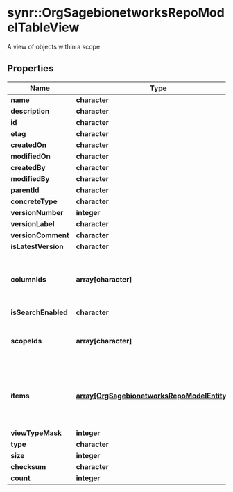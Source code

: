 # synr::OrgSagebionetworksRepoModelTableView

A view of objects within a scope

## Properties
Name | Type | Description | Notes
------------ | ------------- | ------------- | -------------
**name** | **character** |  | [optional] 
**description** | **character** |  | [optional] 
**id** | **character** |  | [optional] 
**etag** | **character** |  | [optional] 
**createdOn** | **character** |  | [optional] 
**modifiedOn** | **character** |  | [optional] 
**createdBy** | **character** |  | [optional] 
**modifiedBy** | **character** |  | [optional] 
**parentId** | **character** |  | [optional] 
**concreteType** | **character** |  | 
**versionNumber** | **integer** |  | [optional] 
**versionLabel** | **character** |  | [optional] 
**versionComment** | **character** |  | [optional] 
**isLatestVersion** | **character** |  | [optional] 
**columnIds** | **array[character]** | The list of ColumnModel IDs that define the schema of the object. | [optional] 
**isSearchEnabled** | **character** |  | [optional] 
**scopeIds** | **array[character]** | The list of container ids that define the scope of this view. | [optional] 
**items** | [**array[OrgSagebionetworksRepoModelEntityRef]**](org.sagebionetworks.repo.model.EntityRef.md) | The flat list of file entity references that define this dataset.  Limit: 30K items. | [optional] 
**viewTypeMask** | **integer** |  | [optional] 
**type** | **character** |  | [optional] 
**size** | **integer** |  | [optional] 
**checksum** | **character** |  | [optional] 
**count** | **integer** |  | [optional] 


